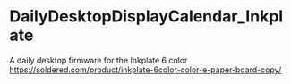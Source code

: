 # DailyDesktopDisplayCalendar_Inkplate
A daily desktop firmware for the Inkplate 6 color https://soldered.com/product/inkplate-6color-color-e-paper-board-copy/
